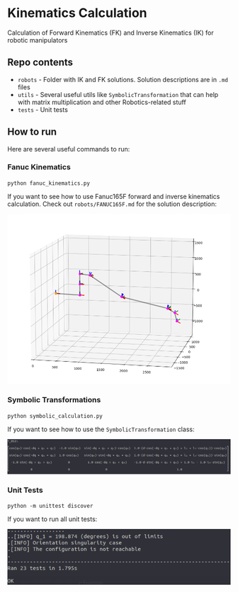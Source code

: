 # Kinematics Calculation
Calculation of Forward Kinematics (FK) and Inverse Kinematics (IK) for robotic manipulators

## Repo contents

* `robots` - Folder with IK and FK solutions. Solution descriptions are in `.md` files
* `utils` - Several useful utils like `SymbolicTransformation` that can help with matrix multiplication and other Robotics-related stuff 
* `tests` - Unit tests

## How to run

Here are several useful commands to run:

### Fanuc Kinematics

`python fanuc_kinematics.py`

If you want to see how to use Fanuc165F forward and inverse kinematics calculation.
Check out `robots/FANUC165F.md` for the solution description:

![Fanuc plot](images/fanuc_plot.png)

### Symbolic Transformations

`python symbolic_calculation.py`

If you want to see how to use the `SymbolicTransformation` class:

![Symbolic calculation](images/symbolic_calculation.png)

### Unit Tests

`python -m unittest discover`

If you want to run all unit tests:

![Tests](images/tests.png)





